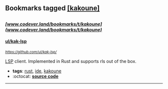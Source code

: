 ## Bookmarks tagged [[kakoune]](https://www.codever.land/search?q=[kakoune])

_<sup><sup>[www.codever.land/bookmarks/t/kakoune](www.codever.land/bookmarks/t/kakoune)</sup></sup>_
---
#### [ul/kak-lsp](https://github.com/ul/kak-lsp/)
_<sup>https://github.com/ul/kak-lsp/</sup>_

[LSP](https://microsoft.github.io/language-server-protocol/) client. Implemented in Rust and supports rls out of the box.
* **tags**: [rust](../tagged/rust.md), [ide](../tagged/ide.md), [kakoune](../tagged/kakoune.md)
* :octocat: **[source code](https://github.com/ul/kak-lsp/)**
---

